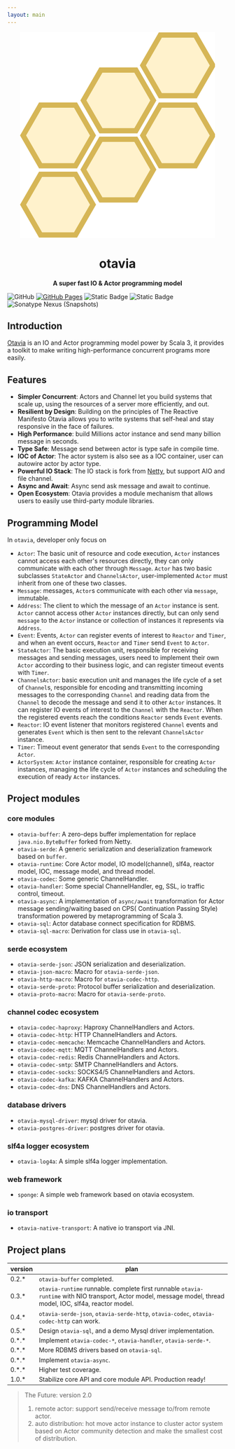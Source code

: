 ```yaml
---
layout: main
---
```


<div align=center>
<img src="../_assets/images/logo.drawio.svg" alt="otavia" >
</div>

<h1 align=center><b>otavia</b></h1>

<p align=center ><b>A super fast IO & Actor programming model</b></p>

![GitHub](https://img.shields.io/github/license/yankun1992/otavia)
[![GitHub Pages](https://github.com/otavia-projects/otavia/actions/workflows/gh-pages.yml/badge.svg)](https://otavia-projects.github.io/otavia/home.html)
![Static Badge](https://img.shields.io/badge/JDK-17%2B-blue)
![Static Badge](https://img.shields.io/badge/Scala-3.3-blue)
![Sonatype Nexus (Snapshots)](https://img.shields.io/nexus/s/cc.otavia/otavia-runtime_3?server=https%3A%2F%2Fs01.oss.sonatype.org)

## Introduction

[Otavia](https://otavia-projects.github.io/otavia/home.html) is an IO and Actor programming model power by Scala 3, it
provides a toolkit to make writing high-performance concurrent programs more easily.

## Features

- **Simpler Concurrent**: Actors and Channel let you build systems that scale up, using the resources of a server more
  efficiently, and out.
- **Resilient by Design**: Building on the principles of The Reactive Manifesto Otavia allows you to write systems that
  self-heal and stay responsive in the face of failures.
- **High Performance**: build Millions actor instance and send many billion message in seconds.
- **Type Safe**: Message send between actor is type safe in compile time.
- **IOC of Actor**: The actor system is also see as a IOC container, user can autowire actor by actor type.
- **Powerful IO Stack**: The IO stack is fork from [Netty](https://netty.io), but support AIO and file channel.
- **Async and Await**: Async send ask message and await to continue.
- **Open Ecosystem**: Otavia provides a module mechanism that allows users to easily use third-party module libraries.

## Programming Model

In `otavia`, developer only focus on

- `Actor`: The basic unit of resource and code execution, `Actor` instances cannot access each other's resources
  directly, they can only communicate with each other through `Message`. `Actor` has two basic subclasses `StateActor`
  and `ChannelsActor`, user-implemented `Actor` must inherit from one of these two classes.
- `Message`: messages, `Actor`s communicate with each other via `message`, immutable.
- `Address`: The client to which the message of an `Actor` instance is sent. `Actor` cannot access other `Actor`
  instances directly, but can only send `message` to the `Actor` instance or collection of instances it represents
  via `Address`.
- `Event`: Events, `Actor` can register events of interest to `Reactor` and `Timer`, and when an event occurs, `Reactor`
  and `Timer` send `Event` to `Actor`.
- `StateActor`: The basic execution unit, responsible for receiving messages and sending messages, users need to
  implement their own `Actor` according to their business logic, and can register timeout events with `Timer`.
- `ChannelsActor`: basic execution unit and manages the life cycle of a set of `Channel`s, responsible for encoding and
  transmitting incoming messages to the corresponding `Channel` and reading data from the `Channel` to decode the
  message and send it to other `Actor` instances. It can register IO events of interest to the `Channel` with
  the `Reactor`. When the registered events reach the conditions `Reactor` sends `Event` events.
- `Reactor`: IO event listener that monitors registered `Channel` events and generates `Event` which is then sent to the
  relevant `ChannelsActor` instance.
- `Timer`: Timeout event generator that sends `Event` to the corresponding `Actor`.
- `ActorSystem`: `Actor` instance container, responsible for creating `Actor` instances, managing the life cycle
  of `Actor` instances and scheduling the execution of ready `Actor` instances.

## Project modules

### core modules

- `otavia-buffer`: A zero-deps buffer implementation for replace `java.nio.ByteBuffer` forked from Netty.
- `otavia-serde`: A generic serialization and deserialization framework based on `buffer`.
- `otavia-runtime`: Core Actor model, IO model(channel), slf4a, reactor model, IOC, message model, and thread model.
- `otavia-codec`: Some generic ChannelHandler.
- `otavia-handler`: Some special ChannelHandler, eg, SSL, io traffic control, timeout.
- `otavia-async`: A implementation of `async/await` transformation for Actor message sending/waiting based on CPS(
  Continuation
  Passing Style) transformation powered by metaprogramming of Scala 3.
- `otavia-sql`: Actor database connect specification for RDBMS.
- `otavia-sql-macro`: Derivation for class use in `otavia-sql`.

### serde ecosystem

- `otavia-serde-json`: JSON serialization and deserialization.
- `otavia-json-macro`: Macro for `otavia-serde-json`.
- `otavia-http-macro`: Macro for `otavia-codec-http`.
- `otavia-serde-proto`: Protocol buffer serialization and deserialization.
- `otavia-proto-macro`: Macro for `otavia-serde-proto`.

### channel codec ecosystem

- `otavia-codec-haproxy`: Haproxy ChannelHandlers and Actors.
- `otavia-codec-http`: HTTP ChannelHandlers and Actors.
- `otavia-codec-memcache`: Memcache ChannelHandlers and Actors.
- `otavia-codec-mqtt`: MQTT ChannelHandlers and Actors.
- `otavia-codec-redis`: Redis ChannelHandlers and Actors.
- `otavia-codec-smtp`: SMTP ChannelHandlers and Actors.
- `otavia-codec-socks`: SOCKS4/5 ChannelHandlers and Actors.
- `otavia-codec-kafka`: KAFKA ChannelHandlers and Actors.
- `otavia-codec-dns`: DNS ChannelHandlers and Actors.

### database drivers

- `otavia-mysql-driver`: mysql driver for otavia.
- `otavia-postgres-driver`: postgres driver for otavia.

### slf4a logger ecosystem

- `otavia-log4a`: A simple slf4a logger implementation.

### web framework

- `sponge`: A simple web framework based on otavia ecosystem.

### io transport

- `otavia-native-transport`: A native io transport via JNI.

## Project plans

| version | plan                                                                                                                                                         |
|---------|--------------------------------------------------------------------------------------------------------------------------------------------------------------|
| 0.2.*   | `otavia-buffer` completed.                                                                                                                                   |
| 0.3.*   | `otavia-runtime` runnable. complete first runnable `otavia-runtime` with NIO transport, Actor model, message model, thread model, IOC, slf4a, reactor model. |
| 0.4.*   | `otavia-serde-json`, `otavia-serde-http`, `otavia-codec`, `otavia-codec-http` can work.                                                                      |
| 0.5.*   | Design `otavia-sql`, and a demo Mysql driver implementation.                                                                                                 |
| 0.\*.*  | Implement `otavia-codec-*`, `otavia-handler`, `otavia-serde-*`.                                                                                              |
| 0.\*.*  | More RDBMS drivers based on `otavia-sql`.                                                                                                                    |
| 0.\*.*  | Implement `otavia-async`.                                                                                                                                    |
| 0.\*.*  | Higher test coverage.                                                                                                                                        |
| 1.0.*   | Stabilize core API and core module API. Production ready!                                                                                                    |

> The Future: version 2.0
> 1. remote actor: support send/receive message to/from remote actor.
> 2. auto distribution: hot move actor instance to cluster actor system based on Actor community detection and
     make the smallest cost of distribution.

